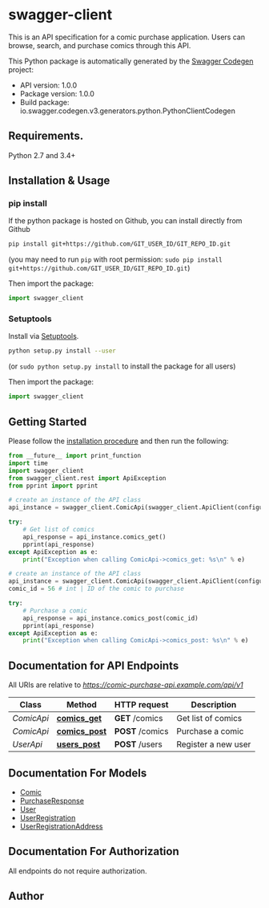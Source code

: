 # swagger-client
This is an API specification for a comic purchase application. Users can browse, search, and purchase comics through this API. 

This Python package is automatically generated by the [Swagger Codegen](https://github.com/swagger-api/swagger-codegen) project:

- API version: 1.0.0
- Package version: 1.0.0
- Build package: io.swagger.codegen.v3.generators.python.PythonClientCodegen

## Requirements.

Python 2.7 and 3.4+

## Installation & Usage
### pip install

If the python package is hosted on Github, you can install directly from Github

```sh
pip install git+https://github.com/GIT_USER_ID/GIT_REPO_ID.git
```
(you may need to run `pip` with root permission: `sudo pip install git+https://github.com/GIT_USER_ID/GIT_REPO_ID.git`)

Then import the package:
```python
import swagger_client 
```

### Setuptools

Install via [Setuptools](http://pypi.python.org/pypi/setuptools).

```sh
python setup.py install --user
```
(or `sudo python setup.py install` to install the package for all users)

Then import the package:
```python
import swagger_client
```

## Getting Started

Please follow the [installation procedure](#installation--usage) and then run the following:

```python
from __future__ import print_function
import time
import swagger_client
from swagger_client.rest import ApiException
from pprint import pprint

# create an instance of the API class
api_instance = swagger_client.ComicApi(swagger_client.ApiClient(configuration))

try:
    # Get list of comics
    api_response = api_instance.comics_get()
    pprint(api_response)
except ApiException as e:
    print("Exception when calling ComicApi->comics_get: %s\n" % e)

# create an instance of the API class
api_instance = swagger_client.ComicApi(swagger_client.ApiClient(configuration))
comic_id = 56 # int | ID of the comic to purchase

try:
    # Purchase a comic
    api_response = api_instance.comics_post(comic_id)
    pprint(api_response)
except ApiException as e:
    print("Exception when calling ComicApi->comics_post: %s\n" % e)
```

## Documentation for API Endpoints

All URIs are relative to *https://comic-purchase-api.example.com/api/v1*

Class | Method | HTTP request | Description
------------ | ------------- | ------------- | -------------
*ComicApi* | [**comics_get**](docs/ComicApi.md#comics_get) | **GET** /comics | Get list of comics
*ComicApi* | [**comics_post**](docs/ComicApi.md#comics_post) | **POST** /comics | Purchase a comic
*UserApi* | [**users_post**](docs/UserApi.md#users_post) | **POST** /users | Register a new user

## Documentation For Models

 - [Comic](docs/Comic.md)
 - [PurchaseResponse](docs/PurchaseResponse.md)
 - [User](docs/User.md)
 - [UserRegistration](docs/UserRegistration.md)
 - [UserRegistrationAddress](docs/UserRegistrationAddress.md)

## Documentation For Authorization

 All endpoints do not require authorization.


## Author


